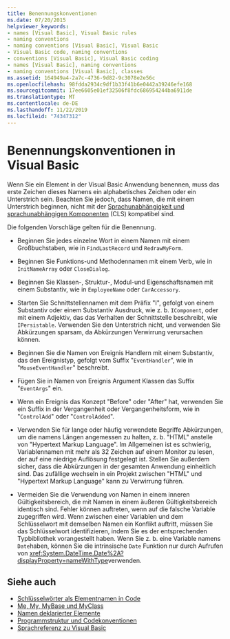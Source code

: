 ```yaml
---
title: Benennungskonventionen
ms.date: 07/20/2015
helpviewer_keywords:
- names [Visual Basic], Visual Basic rules
- naming conventions
- naming conventions [Visual Basic], Visual Basic
- Visual Basic code, naming conventions
- conventions [Visual Basic], Visual Basic coding
- names [Visual Basic], naming conventions
- naming conventions [Visual Basic], classes
ms.assetid: 164949a4-2a7c-4736-9d82-9c3078e2e56c
ms.openlocfilehash: 98fdda2934c9df1b33f41b6e0442a39246efe168
ms.sourcegitcommit: 17ee6605e01ef32506f8fdc686954244ba6911de
ms.translationtype: MT
ms.contentlocale: de-DE
ms.lasthandoff: 11/22/2019
ms.locfileid: "74347312"
---
```

# <a name="visual-basic-naming-conventions"></a>Benennungskonventionen in Visual Basic
Wenn Sie ein Element in der Visual Basic Anwendung benennen, muss das erste Zeichen dieses Namens ein alphabetisches Zeichen oder ein Unterstrich sein. Beachten Sie jedoch, dass Namen, die mit einem Unterstrich beginnen, nicht mit der [Sprachunabhängigkeit und sprachunabhängigen Komponenten](../../../standard/language-independence-and-language-independent-components.md) (CLS) kompatibel sind.  
  
 Die folgenden Vorschläge gelten für die Benennung.  
  
- Beginnen Sie jedes einzelne Wort in einem Namen mit einem Großbuchstaben, wie in `FindLastRecord` und `RedrawMyForm`.  
  
- Beginnen Sie Funktions-und Methodennamen mit einem Verb, wie in `InitNameArray` oder `CloseDialog`.  
  
- Beginnen Sie Klassen-, Struktur-, Modul-und Eigenschaftsnamen mit einem Substantiv, wie in `EmployeeName` oder `CarAccessory`.  
  
- Starten Sie Schnittstellennamen mit dem Präfix "I", gefolgt von einem Substantiv oder einem Substantiv Ausdruck, wie z. b. `IComponent`, oder mit einem Adjektiv, das das Verhalten der Schnittstelle beschreibt, wie `IPersistable`. Verwenden Sie den Unterstrich nicht, und verwenden Sie Abkürzungen sparsam, da Abkürzungen Verwirrung verursachen können.  
  
- Beginnen Sie die Namen von Ereignis Handlern mit einem Substantiv, das den Ereignistyp, gefolgt vom Suffix "`EventHandler`", wie in "`MouseEventHandler`" beschreibt.  
  
- Fügen Sie in Namen von Ereignis Argument Klassen das Suffix "`EventArgs`" ein.  
  
- Wenn ein Ereignis das Konzept "Before" oder "After" hat, verwenden Sie ein Suffix in der Vergangenheit oder Vergangenheitsform, wie in "`ControlAdd`" oder "`ControlAdded`".  
  
- Verwenden Sie für lange oder häufig verwendete Begriffe Abkürzungen, um die namens Längen angemessen zu halten, z. b. "HTML" anstelle von "Hypertext Markup Language". Im Allgemeinen ist es schwierig, Variablennamen mit mehr als 32 Zeichen auf einem Monitor zu lesen, der auf eine niedrige Auflösung festgelegt ist. Stellen Sie außerdem sicher, dass die Abkürzungen in der gesamten Anwendung einheitlich sind. Das zufällige wechseln in ein Projekt zwischen "HTML" und "Hypertext Markup Language" kann zu Verwirrung führen.  
  
- Vermeiden Sie die Verwendung von Namen in einem inneren Gültigkeitsbereich, die mit Namen in einem äußeren Gültigkeitsbereich identisch sind. Fehler können auftreten, wenn auf die falsche Variable zugegriffen wird. Wenn zwischen einer Variablen und dem Schlüsselwort mit demselben Namen ein Konflikt auftritt, müssen Sie das Schlüsselwort identifizieren, indem Sie es der entsprechenden Typbibliothek vorangestellt haben. Wenn Sie z. b. eine Variable namens `Date`haben, können Sie die intrinsische `Date` Funktion nur durch Aufrufen von <xref:System.DateTime.Date%2A?displayProperty=nameWithType>verwenden.  
  
## <a name="see-also"></a>Siehe auch

- [Schlüsselwörter als Elementnamen in Code](../../../visual-basic/programming-guide/program-structure/keywords-as-element-names-in-code.md)
- [Me, My, MyBase und MyClass](../../../visual-basic/programming-guide/program-structure/me-my-mybase-and-myclass.md)
- [Namen deklarierter Elemente](../../../visual-basic/programming-guide/language-features/declared-elements/declared-element-names.md)
- [Programmstruktur und Codekonventionen](../../../visual-basic/programming-guide/program-structure/program-structure-and-code-conventions.md)
- [Sprachreferenz zu Visual Basic](../../../visual-basic/language-reference/index.md)
